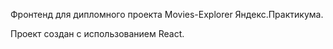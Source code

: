 Фронтенд для дипломного проекта Movies-Explorer Яндекс.Практикума.

Проект создан с использованием React.